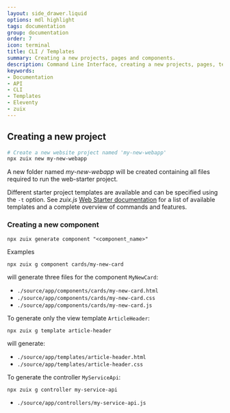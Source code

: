 ```yaml
---
layout: side_drawer.liquid
options: mdl highlight
tags: documentation
group: documentation
order: 7
icon: terminal
title: CLI / Templates
summary: Creating a new projects, pages and components.
description: Command Line Interface, creating a new projects, pages, templates and components.
keywords:
- Documentation
- API
- CLI
- Templates
- Eleventy
- zuix
---
```


## Creating a new project

```bash
# Create a new website project named 'my-new-webapp'
npx zuix new my-new-webapp
```

A new folder named *my-new-webapp* will be created containing all files required to run the web-starter project.

Different starter project templates are available and can be specified using the `-t` option. See *zuix.js* [Web Starter documentation](https://zuixjs.github.io/zuix-web-starter/)
for a list of available templates and a complete overview of commands and features.


### Creating a new component

```shell
npx zuix generate component "<component_name>"
```

<label class="mdl-color-text--primary">Examples</label>
```shell
npx zuix g component cards/my-new-card
```

will generate three files for the component `MyNewCard`:

- `./source/app/components/cards/my-new-card.html`
- `./source/app/components/cards/my-new-card.css`
- `./source/app/components/cards/my-new-card.js`

To generate only the view template `ArticleHeader`:

```shell
npx zuix g template article-header
```

will generate:

- `./source/app/templates/article-header.html`
- `./source/app/templates/article-header.css`

To generate the controller `MyServiceApi`:

```shell
npx zuix g controller my-service-api
```

- `./source/app/controllers/my-service-api.js`

